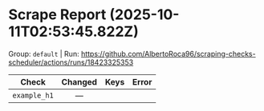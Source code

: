# Scrape Report (2025-10-11T02:53:45.822Z)

Group: `default`  |  Run: https://github.com/AlbertoRoca96/scraping-checks-scheduler/actions/runs/18423325353

| Check | Changed | Keys | Error |
|---|:---:|:--|:--|
| `example_h1` | — |  |  |
